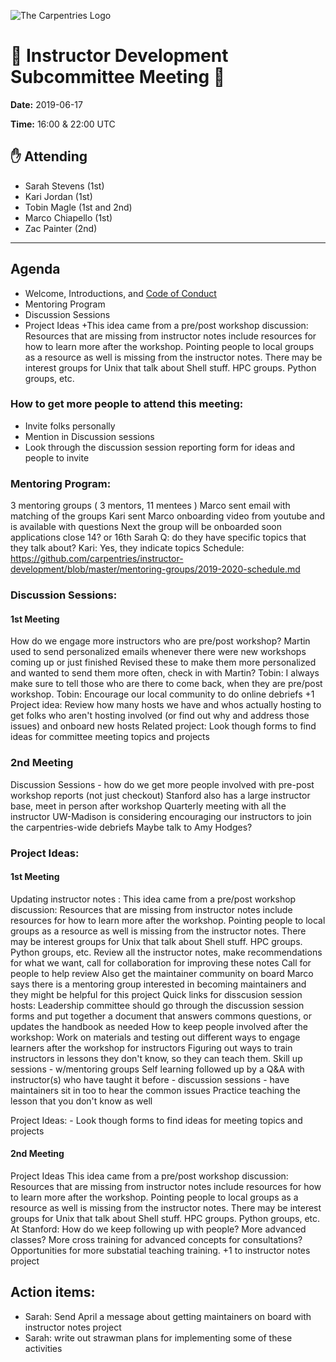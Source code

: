 ![The Carpentries Logo](https://software-carpentry.org/img/TheCarpentries.png)
# :memo: Instructor Development Subcommittee Meeting :file_folder:

__Date:__ 2019-06-17

__Time:__ 16:00 & 22:00 UTC

## :raised_hand: Attending
* Sarah Stevens (1st)
* Kari Jordan (1st)
* Tobin Magle (1st and 2nd)
* Marco Chiapello (1st)
* Zac Painter (2nd)

***

## Agenda 
- Welcome, Introductions, and [Code of Conduct](https://docs.carpentries.org/topic_folders/policies/code-of-conduct.html)
- Mentoring Program
- Discussion Sessions
- Project Ideas
    +This idea came from a pre/post workshop discussion: Resources that are missing from instructor notes include resources for how to learn more after the workshop. Pointing people to local groups as a resource as well is missing from the instructor notes. There may be interest groups for Unix that talk about Shell stuff. HPC groups. Python groups, etc.


### How to get more people to attend this meeting:
- Invite folks personally
- Mention in Discussion sessions
- Look through the discussion session reporting form for ideas and people to invite

### Mentoring Program:

3 mentoring groups ( 3 mentors, 11 mentees )
Marco sent email with matching of the groups
Kari sent Marco onboarding video from youtube and is available with questions
Next the group will be onboarded soon
applications close 14? or 16th
Sarah Q: do they have specific topics that they talk about?  Kari: Yes, they indicate topics
Schedule: https://github.com/carpentries/instructor-development/blob/master/mentoring-groups/2019-2020-schedule.md

### Discussion Sessions:

#### 1st Meeting

How do we engage more instructors who are pre/post workshop?
Martin used to send personalized emails whenever there were new workshops coming up or just finished
Revised these to make them more personalized and wanted to send them more often,  check in with Martin?
Tobin: I always make sure to tell those who are there to come back, when they are pre/post workshop.
Tobin: Encourage our local community to do online debriefs +1
Project idea: Review how many hosts we have and whos actually hosting to get folks who aren't hosting involved (or find out why and address those issues) and onboard new hosts
Related project: Look though forms to find ideas for committee meeting topics and projects

### 2nd Meeting

Discussion Sessions - how do we get more people involved with pre-post workshop reports (not just checkout) 
Stanford also has a large instructor base, meet in person after workshop
Quarterly meeting with all the instructor
UW-Madison is considering encouraging our instructors to join the carpentries-wide debriefs
Maybe talk to Amy Hodges?

### Project Ideas:

#### 1st Meeting
Updating instructor notes : This idea came from a pre/post workshop discussion: Resources that are missing from instructor notes include resources for how to learn more after the workshop. Pointing people to local groups as a resource as well is missing from the instructor notes. There may be interest groups for Unix that talk about Shell stuff. HPC groups. Python groups, etc.
Review all the instructor notes, make recommendations for what we want, call for collaboration for improving these notes
Call for people to help review
Also get the maintainer community on board
Marco says there is a mentoring group interested in becoming maintainers and they might be helpful for this project
Quick links for disscusion session hosts: Leadership committee should go through the discussion session forms and put together a document that answers commons questions, or updates the handbook as needed
How to keep people involved after the workshop: Work on materials and testing out different ways to engage learners after the workshop for instructors
Figuring out ways to train instructors in lessons they don't know, so they can teach them.
Skill up sessions - w/mentoring groups
Self learning followed up by a Q&A with instructor(s) who have taught it before - discussion sessions - have maintainers sit in too to hear the common issues
Practice teaching the lesson that you don't know as well

Project Ideas:
    - Look though forms to find ideas for meeting topics and projects
    
#### 2nd Meeting

Project Ideas
This idea came from a pre/post workshop discussion: Resources that are missing from instructor notes include resources for how to learn more after the workshop. Pointing people to local groups as a resource as well is missing from the instructor notes. There may be interest groups for Unix that talk about Shell stuff. HPC groups. Python groups, etc.
At Stanford: How do we keep following up with people? More advanced classes? More cross training for advanced concepts for consultations? 
Opportunities for more substatial teaching training.
+1 to instructor notes project

## Action items:
- Sarah: Send April a message about getting maintainers on board with instructor notes project
- Sarah: write out strawman plans for implementing some of these activities

